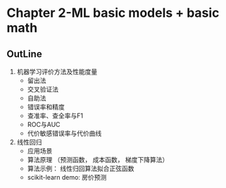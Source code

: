 # Chapter 2-ML basic models + basic math
## OutLine
1. 机器学习评价方法及性能度量
	- 留出法
	- 交叉验证法
	- 自助法
	- 错误率和精度
	- 查准率、查全率与F1
	- ROC与AUC
	- 代价敏感错误率与代价曲线
2. 线性回归
	- 应用场景
	- 算法原理 （预测函数， 成本函数， 梯度下降算法）
	- 算法示例： 线性归回算法拟合正弦函数
	- scikit-learn demo: 房价预测